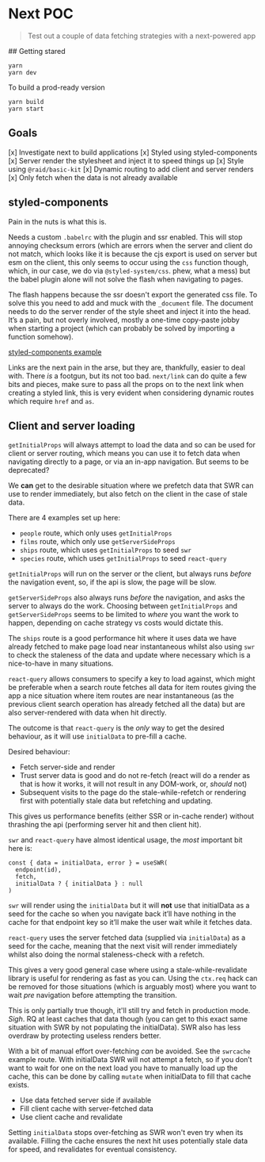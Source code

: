 
# Next POC

> Test out a couple of data fetching strategies with a next-powered app

## Getting stared

```
yarn
yarn dev
```

To build a prod-ready version

```
yarn build
yarn start
```

## Goals

[x] Investigate next to build applications
[x] Styled using styled-components
[x] Server render the stylesheet and inject it to speed things up
[x] Style using `@raid/basic-kit`
[x] Dynamic routing to add client and server renders
[x] Only fetch when the data is not already available

## styled-components

Pain in the nuts is what this is.

Needs a custom `.babelrc` with the plugin and ssr enabled. This will stop annoying checksum errors (which are errors when the server and client do not match, which looks like it is because the cjs export is used on server but esm on the client, this only seems to occur using the `css` function though, which, in our case, we do via `@styled-system/css`. phew, what a mess) but the babel plugin alone will not solve the flash when navigating to pages.

The flash happens because the ssr doesn't export the generated css file. To solve this you need to add and muck with the `_document` file. The document needs to do the server render of the style sheet and inject it into the head. It’s a pain, but not overly involved, mostly a one-time copy-paste jobby when starting a project (which can probably be solved by importing a function somehow).

[styled-components example](https://github.com/zeit/next.js/tree/canary/examples/with-styled-components)

Links are the next pain in the arse, but they are, thankfully, easier to deal with. There _is_ a footgun, but its not too bad. `next/link` can do quite a few bits and pieces, make sure to pass all the props on to the next link when creating a styled link, this is very evident when considering dynamic routes which require `href` and `as`.

## Client and server loading

`getInitialProps` will always attempt to load the data and so can be used for client or server routing, which means you can use it to fetch data when navigating directly to a page, or via an in-app navigation. But seems to be deprecated?

We **can** get to the desirable situation where we prefetch data that SWR can use to render immediately, but also fetch on the client in the case of stale data.

There are 4 examples set up here:

* `people` route, which only uses `getInitialProps`
* `films` route, which only use `getServerSideProps`
* `ships` route, which uses `getInitialProps` to seed `swr`
* `species` route, which uses `getInitialProps` to seed `react-query`

`getInitialProps` will run on the server or the client, but always runs _before_ the navigation event, so, if the api is slow, the page will be slow.

`getServerSideProps` also always runs _before_ the navigation, and asks the server to always do the work. Choosing between `getInitialProps` and `getServerSideProps` seems to be limited to _where_ you want the work to happen, depending on cache strategy vs costs would dictate this.

The `ships` route is a good performance hit where it uses data we have already fetched to make page load near instantaneous whilst also using `swr` to check the staleness of the data and update where necessary which is a nice-to-have in many situations.

`react-query` allows consumers to specify a key to load against, which might be preferable when a search route fetches all data for item routes giving the app a nice situation where item routes are near instantaneous (as the previous client search operation has already fetched all the data) but are also server-rendered with data when hit directly.

The outcome is that `react-query` is the _only_ way to get the desired behaviour, as it will use `initialData` to pre-fill a cache.

Desired behaviour:
* Fetch server-side and render
* Trust server data is good and do not re-fetch (react will do a render as that is how it works, it will not result in any DOM-work, or, _should_ not)
* Subsequent visits to the page do the stale-while-refetch or rendering first with potentially stale data but refetching and updating.

This gives us performance benefits (either SSR or in-cache render) without thrashing the api (performing server hit and then client hit).

`swr` and `react-query` have almost identical usage, the _most_ important bit here is:

```
const { data = initialData, error } = useSWR(
  endpoint(id),
  fetch,
  initialData ? { initialData } : null
)
```

`swr` will render using the `initialData` but it will **not** use that initialData as a seed for the cache so when you navigate back it’ll have nothing in the cache for that endpoint key so it’ll make the user wait while it fetches data.

`react-query` uses the server fetched data (supplied via `initialData`) as a seed for the cache, meaning that the next visit will render immediately whilst also doing the normal staleness-check with a refetch.

This gives a very good general case where using a stale-while-revalidate library is useful for rendering as fast as you can. Using the `ctx.req` hack can be removed for those situations (which is arguably most) where you want to wait _pre_ navigation before attempting the transition.

This is only partially true though, it'll still try and fetch in production mode. _Sigh_. RQ at least caches that data though (you can get to this exact same situation with SWR by not populating the initialData). SWR also has less overdraw by protecting useless renders better.

With a bit of manual effort over-fetching _can_ be avoided. See the `swrcache` example route. With initialData SWR will not attempt a fetch, so if you don’t want to wait for one on the next load you have to manually load up the cache, this can be done by calling `mutate` when initialData to fill that cache exists.

* Use data fetched server side if available
* Fill client cache with server-fetched data
* Use client cache and revalidate

Setting `initialData` stops over-fetching as SWR won't even try when its available. Filling the cache ensures the next hit uses potentially stale data for speed, and revalidates for eventual consistency.
